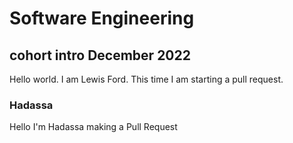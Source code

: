 # Software Engineering

## cohort intro December 2022

Hello world. I am Lewis Ford. This time I am starting a pull request.

### Hadassa
Hello I'm Hadassa making a Pull Request
